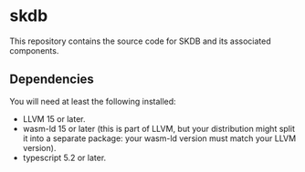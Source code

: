 # skdb

This repository contains the source code for SKDB and its associated
components.


## Dependencies

You will need at least the following installed:

 * LLVM 15 or later.
 * wasm-ld 15 or later (this is part of LLVM, but your distribution might split
   it into a separate package: your wasm-ld version must match your LLVM
   version).
 * typescript 5.2 or later.

